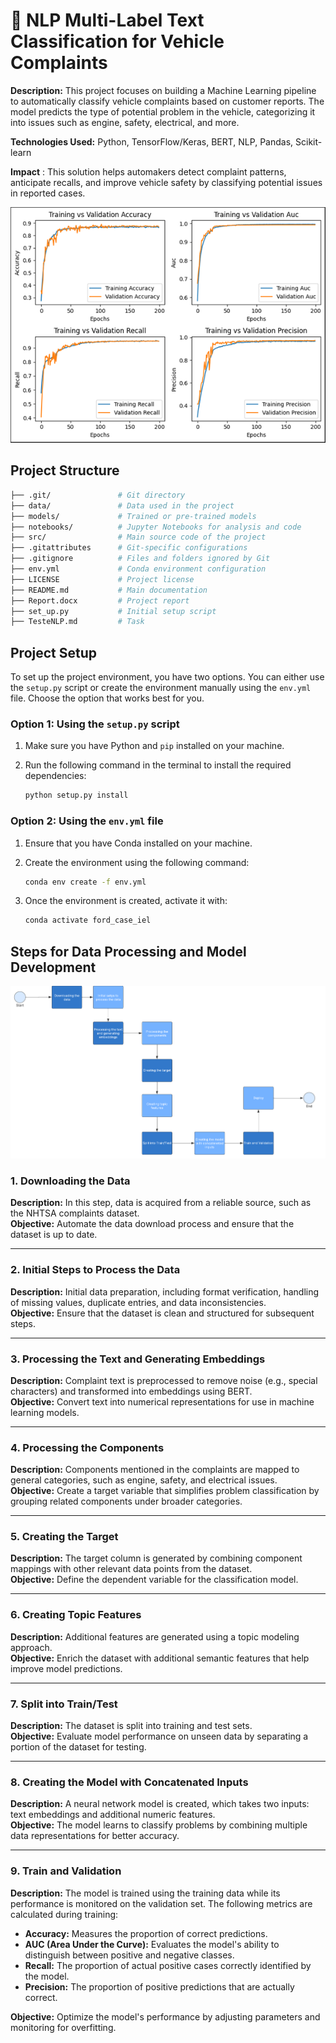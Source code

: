 # 🚀 NLP Multi-Label Text Classification for Vehicle Complaints
**Description:** This project focuses on building a Machine Learning pipeline to automatically classify vehicle complaints based on customer reports. The model predicts the type of potential problem in the vehicle, categorizing it into issues such as engine, safety, electrical, and more.

**Technologies Used:** Python, TensorFlow/Keras, BERT, NLP, Pandas, Scikit-learn

**Impact** : This solution helps automakers detect complaint patterns, anticipate recalls, and improve vehicle safety by classifying potential issues in reported cases.


![Model Performance](data/outputs/data.png)


## Project Structure

```bash
├── .git/               # Git directory
├── data/               # Data used in the project
├── models/             # Trained or pre-trained models
├── notebooks/          # Jupyter Notebooks for analysis and code
├── src/                # Main source code of the project
├── .gitattributes      # Git-specific configurations
├── .gitignore          # Files and folders ignored by Git
├── env.yml             # Conda environment configuration
├── LICENSE             # Project license
├── README.md           # Main documentation
├── Report.docx         # Project report
├── set_up.py           # Initial setup script
├── TesteNLP.md         # Task
```

## Project Setup

To set up the project environment, you have two options. You can either use the `setup.py` script or create the environment manually using the `env.yml` file. Choose the option that works best for you.

### Option 1: Using the `setup.py` script

1. Make sure you have Python and `pip` installed on your machine.
2. Run the following command in the terminal to install the required dependencies:

   ```bash
   python setup.py install
   ```

### Option 2: Using the `env.yml` file

1. Ensure that you have Conda installed on your machine.
2. Create the environment using the following command:

   ```bash
   conda env create -f env.yml
   ```

 3. Once the environment is created, activate it with:
      ```bash
    conda activate ford_case_iel
      ```




## Steps for Data Processing and Model Development
<img src="data/outputs/pipeline.png" width="600px" />

### 1. Downloading the Data
**Description:** In this step, data is acquired from a reliable source, such as the NHTSA complaints dataset.  
**Objective:** Automate the data download process and ensure that the dataset is up to date.

---

### 2. Initial Steps to Process the Data
**Description:** Initial data preparation, including format verification, handling of missing values, duplicate entries, and data inconsistencies.  
**Objective:** Ensure that the dataset is clean and structured for subsequent steps.

---

### 3. Processing the Text and Generating Embeddings
**Description:** Complaint text is preprocessed to remove noise (e.g., special characters) and transformed into embeddings using BERT.  
**Objective:** Convert text into numerical representations for use in machine learning models.

---

### 4. Processing the Components
**Description:** Components mentioned in the complaints are mapped to general categories, such as engine, safety, and electrical issues.  
**Objective:** Create a target variable that simplifies problem classification by grouping related components under broader categories.

---

### 5. Creating the Target
**Description:** The target column is generated by combining component mappings with other relevant data points from the dataset.  
**Objective:** Define the dependent variable for the classification model.

---

### 6. Creating Topic Features
**Description:** Additional features are generated using a topic modeling approach.  
**Objective:** Enrich the dataset with additional semantic features that help improve model predictions.

---

### 7. Split into Train/Test
**Description:** The dataset is split into training and test sets.  
**Objective:** Evaluate model performance on unseen data by separating a portion of the dataset for testing.

---

### 8. Creating the Model with Concatenated Inputs
**Description:** A neural network model is created, which takes two inputs: text embeddings and additional numeric features.  
**Objective:** The model learns to classify problems by combining multiple data representations for better accuracy.

---

### 9. Train and Validation
**Description:** The model is trained using the training data while its performance is monitored on the validation set. The following metrics are calculated during training:  

- **Accuracy:** Measures the proportion of correct predictions.  
- **AUC (Area Under the Curve):** Evaluates the model's ability to distinguish between positive and negative classes.  
- **Recall:** The proportion of actual positive cases correctly identified by the model.  
- **Precision:** The proportion of positive predictions that are actually correct.

**Objective:** Optimize the model's performance by adjusting parameters and monitoring for overfitting.
